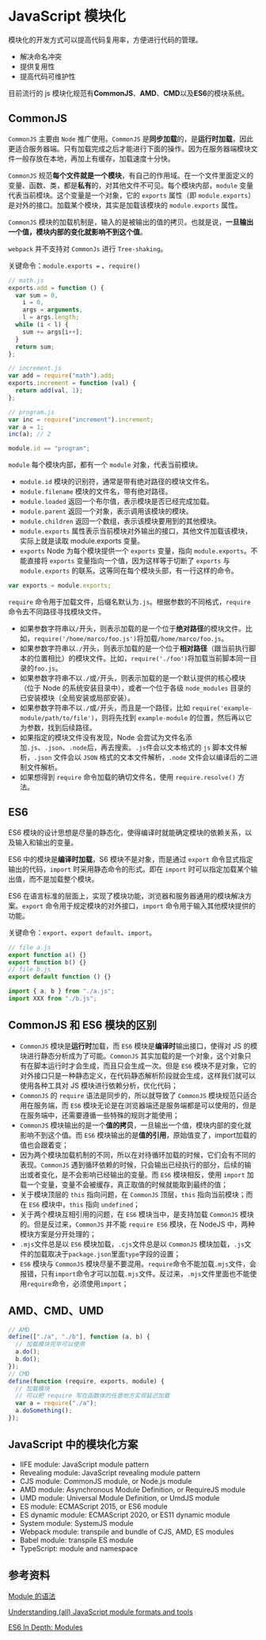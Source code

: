 # JavaScript 模块化

模块化的开发方式可以提高代码复用率，方便进行代码的管理。

- 解决命名冲突
- 提供复用性
- 提高代码可维护性

目前流行的 js 模块化规范有**CommonJS**、**AMD**、**CMD**以及**ES6**的模块系统。

## CommonJS

`CommonJS` 主要由 `Node` 推广使用。`CommonJS` 是**同步加载**的，是**运行时加载**，因此更适合服务器端。只有加载完成之后才能进行下面的操作。因为在服务器端模块文件一般存放在本地，再加上有缓存，加载速度十分快。

`CommonJS` 规范**每个文件就是一个模块**，有自己的作用域。在一个文件里面定义的变量、函数、类，都是**私有**的，对其他文件不可见。每个模块内部，`module` 变量代表当前模块。这个变量是一个对象，它的 `exports` 属性（即 `module.exports`）是对外的接口。加载某个模块，其实是加载该模块的 `module.exports` 属性。

`CommonJS` 模块的加载机制是，输入的是被输出的值的拷贝。也就是说，**一旦输出一个值，模块内部的变化就影响不到这个值**。

`webpack` 并不支持对 `CommonJs` 进行 `Tree-shaking`。

关键命令：`module.exports =` 、`require()`

```js
// math.js
exports.add = function () {
  var sum = 0,
    i = 0,
    args = arguments,
    l = args.length;
  while (i < l) {
    sum += args[i++];
  }
  return sum;
};

// increment.js
var add = require("math").add;
exports.increment = function (val) {
  return add(val, 1);
};

// program.js
var inc = require("increment").increment;
var a = 1;
inc(a); // 2

module.id == "program";
```

`module` 每个模块内部，都有一个 `module` 对象，代表当前模块。

- `module.id` 模块的识别符，通常是带有绝对路径的模块文件名。
- `module.filename` 模块的文件名，带有绝对路径。
- `module.loaded` 返回一个布尔值，表示模块是否已经完成加载。
- `module.parent` 返回一个对象，表示调用该模块的模块。
- `module.children` 返回一个数组，表示该模块要用到的其他模块。
- `module.exports` 属性表示当前模块对外输出的接口，其他文件加载该模块，实际上就是读取 module.exports 变量。
- `exports` Node 为每个模块提供一个 `exports` 变量，指向 `module.exports`。不能直接将 `exports` 变量指向一个值，因为这样等于切断了 `exports` 与 `module.exports` 的联系。这等同在每个模块头部，有一行这样的命令。

```js
var exports = module.exports;
```

`require` 命令用于加载文件，后缀名默认为`.js`。根据参数的不同格式，`require` 命令去不同路径寻找模块文件。

- 如果参数字符串以`/`开头，则表示加载的是一个位于**绝对路径**的模块文件。比如，`require('/home/marco/foo.js')`将加载`/home/marco/foo.js`。
- 如果参数字符串以`./`开头，则表示加载的是一个位于**相对路径**（跟当前执行脚本的位置相比）的模块文件。比如，`require('./foo')`将加载当前脚本同一目录的`foo.js`。
- 如果参数字符串不以`./`或`/`开头，则表示加载的是一个默认提供的核心模块（位于 Node 的系统安装目录中），或者一个位于各级 `node_modules` 目录的已安装模块（全局安装或局部安装）。
- 如果参数字符串不以`./`或`/`开头，而且是一个路径，比如 `require('example-module/path/to/file')`，则将先找到 `example-module` 的位置，然后再以它为参数，找到后续路径。
- 如果指定的模块文件没有发现，Node 会尝试为文件名添加`.js`、`.json`、`.node`后，再去搜索。`.js`件会以文本格式的 `js` 脚本文件解析，`.json` 文件会以 `JSON` 格式的文本文件解析，`.node` 文件会以编译后的二进制文件解析。
- 如果想得到 `require` 命令加载的确切文件名，使用 `require.resolve()` 方法。

## ES6

ES6 模块的设计思想是尽量的静态化，使得编译时就能确定模块的依赖关系，以及输入和输出的变量。

ES6 中的模块是**编译时加载**，S6 模块不是对象，而是通过 `export` 命令显式指定输出的代码，`import` 时采用静态命令的形式。即在 `import` 时可以指定加载某个输出值，而不是加载整个模块。

ES6 在语言标准的层面上，实现了模块功能，浏览器和服务器通用的模块解决方案。`export` 命令用于规定模块的对外接口，`import` 命令用于输入其他模块提供的功能。

关键命令：`export`、`export default`、`import`。

```js
// file a.js
export function a() {}
export function b() {}
// file b.js
export default function () {}

import { a, b } from "./a.js";
import XXX from "./b.js";
```

## CommonJS 和 ES6 模块的区别

- `CommonJS` 模块是**运行时**加载，而 `ES6` 模块是**编译时**输出接口，使得对 JS 的模块进行静态分析成为了可能。`CommonJS` 其实加载的是一个对象，这个对象只有在脚本运行时才会生成，而且只会生成一次。但是 `ES6` 模块不是对象，它的对外接口只是一种静态定义，在代码静态解析阶段就会生成，这样我们就可以使用各种工具对 JS 模块进行依赖分析，优化代码；
- `CommonJS` 的 `require` 语法是同步的，所以就导致了 `CommonJS` 模块规范只适合用在服务端，而 `ES6` 模块无论是在浏览器端还是服务端都是可以使用的，但是在服务端中，还需要遵循一些特殊的规则才能使用；
- `CommonJS` 模块输出的是一个**值的拷贝**，一旦输出一个值，模块内部的变化就影响不到这个值。而 `ES6` 模块输出的是**值的引用**，原始值变了，import加载的值也会跟着变；
- 因为两个模块加载机制的不同，所以在对待循环加载的时候，它们会有不同的表现。`CommonJS` 遇到循环依赖的时候，只会输出已经执行的部分，后续的输出或者变化，是不会影响已经输出的变量。而 `ES6` 模块相反，使用 `import` 加载一个变量，变量不会被缓存，真正取值的时候就能取到最终的值；
- 关于模块顶层的 `this` 指向问题，在 `CommonJS` 顶层，`this` 指向当前模块；而在 `ES6` 模块中，`this` 指向 `undefined`；
- 关于两个模块互相引用的问题，在 `ES6` 模块当中，是支持加载 `CommonJS` 模块的。但是反过来，`CommonJS` 并不能 `require ES6` 模块，在 NodeJS 中，两种模块方案是分开处理的；
- `.mjs`文件总是以 `ES6` 模块加载，`.cjs`文件总是以 `CommonJS` 模块加载，`.js`文件的加载取决于`package.json`里面`type`字段的设置；
- `ES6` 模块与 `CommonJS` 模块尽量不要混用。`require`命令不能加载`.mjs`文件，会报错，只有`import`命令才可以加载`.mjs`文件。反过来，`.mjs`文件里面也不能使用`require`命令，必须使用`import`；

## AMD、CMD、UMD

```js
// AMD
define(["./a", "./b"], function (a, b) {
  // 加载模块完毕可以使用
  a.do();
  b.do();
});
// CMD
define(function (require, exports, module) {
  // 加载模块
  // 可以把 require 写在函数体的任意地方实现延迟加载
  var a = require("./a");
  a.doSomething();
});
```

## JavaScript 中的模块化方案

- IIFE module: JavaScript module pattern
- Revealing module: JavaScript revealing module pattern
- CJS module: CommonJS module, or Node.js module
- AMD module: Asynchronous Module Definition, or RequireJS module
- UMD module: Universal Module Definition, or UmdJS module
- ES module: ECMAScript 2015, or ES6 module
- ES dynamic module: ECMAScript 2020, or ES11 dynamic module
- System module: SystemJS module
- Webpack module: transpile and bundle of CJS, AMD, ES modules
- Babel module: transpile ES module
- TypeScript: module and namespace

## 参考资料

[Module 的语法](https://es6.ruanyifeng.com/?search=map%28parseInt%29&x=0&y=0#docs/module)

[Understanding (all) JavaScript module formats and tools](https://weblogs.asp.net/dixin/understanding-all-javascript-module-formats-and-tools)

[ES6 In Depth: Modules](https://hacks.mozilla.org/2015/08/es6-in-depth-modules/)
